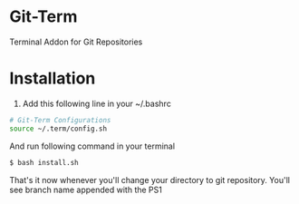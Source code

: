 # Git-Term
Terminal Addon for Git Repositories

# Installation

1. Add this following line in your ~/.bashrc
```bash
# Git-Term Configurations
source ~/.term/config.sh
```
And run following command in your terminal
```bash
$ bash install.sh
```

That's it now whenever you'll change your directory to git repository. You'll see branch name appended with the PS1
